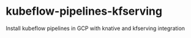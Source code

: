 # kubeflow-pipelines-kfserving
Install kubeflow pipelines in GCP with knative and kfserving integration
